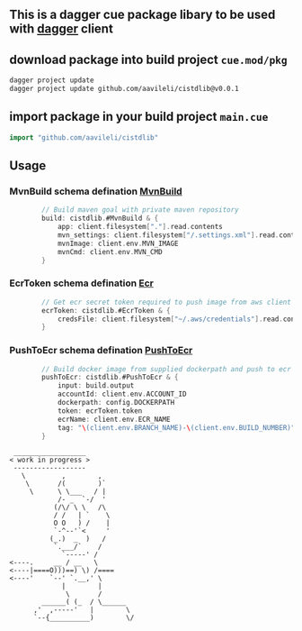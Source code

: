 ## This is a dagger cue package libary to be used with [dagger](https://docs.dagger.io/) client

## download package into build project `cue.mod/pkg`
```bash
dagger project update
dagger project update github.com/aavileli/cistdlib@v0.0.1
```
## import package in your build project `main.cue`
```go
import "github.com/aavileli/cistdlib"
```
## Usage

### MvnBuild schema defination [MvnBuild](mvnBuild.cue)
```go
        // Build maven goal with private maven repository
        build: cistdlib.#MvnBuild & {
            app: client.filesystem["."].read.contents
            mvn_settings: client.filesystem["/.settings.xml"].read.contents
            mvnImage: client.env.MVN_IMAGE
            mvnCmd: client.env.MVN_CMD
        }
```
### EcrToken schema defination [Ecr](EcrToken.cue)
```go
        // Get ecr secret token required to push image from aws client 
        ecrToken: cistdlib.#EcrToken & {
            credsFile: client.filesystem["~/.aws/credentials"].read.contents
        }
```
### PushToEcr schema defination [PushToEcr](pushToEcr.cue)
```go
        // Build docker image from supplied dockerpath and push to ecr
        pushToEcr: cistdlib.#PushToEcr & {
            input: build.output
            accountId: client.env.ACCOUNT_ID
            dockerpath: config.DOCKERPATH
            token: ecrToken.token 
            ecrName: client.env.ECR_NAME
            tag: "\(client.env.BRANCH_NAME)-\(client.env.BUILD_NUMBER)"
        }

```
````
 __________________
< work in progress >
 ------------------
   \         ,        ,
    \       /(        )`
     \      \ \___   / |
            /- _  `-/  '
           (/\/ \ \   /\
           / /   | `    \
           O O   ) /    |
           `-^--'`<     '
          (_.)  _  )   /
           `.___/`    /
             `-----' /
<----.     __ / __   \
<----|====O)))==) \) /====
<----'    `--' `.__,' \
             |        |
              \       /
        ______( (_  / \______
      ,'  ,-----'   |        \
      `--{__________)        \/

````
